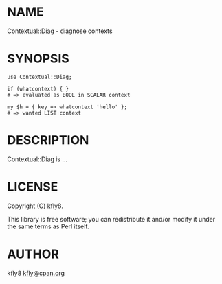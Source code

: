 # NAME

Contextual::Diag - diagnose contexts

# SYNOPSIS

    use Contextual::Diag;

    if (whatcontext) { }
    # => evaluated as BOOL in SCALAR context

    my $h = { key => whatcontext 'hello' };
    # => wanted LIST context

# DESCRIPTION

Contextual::Diag is ...

# LICENSE

Copyright (C) kfly8.

This library is free software; you can redistribute it and/or modify
it under the same terms as Perl itself.

# AUTHOR

kfly8 <kfly@cpan.org>
